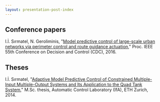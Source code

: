 ```yaml
---
layout: presentation-post-index
---
```


## Conference papers

I.İ. Sırmatel, N. Geroliminis, "<a href="http://ieeexplore.ieee.org/abstract/document/7799311/">Model predictive control of large-scale urban networks via perimeter control and route guidance actuation,</a>" Proc. IEEE 55th Conference on Decision and Control (CDC), 2016.

## Theses

I.İ. Sırmatel, "<a href="http://e-collection.library.ethz.ch/eserv/eth:8831/eth-8831-01.pdf">Adaptive Model Predictive Control of Constrained Multiple-Input Multiple-Output Systems and Its Application to the Quad Tank System,</a>" M.Sc. thesis, Automatic Control Laboratory (IfA), ETH Zurich, 2014.
